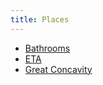 ```yaml
---
title: Places
---
```


* [Bathrooms](/places/bathrooms)
* [ETA](/places/ETA)
* [Great Concavity](/places/Great_Concavity)
